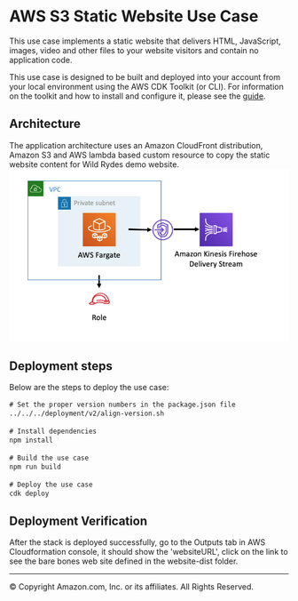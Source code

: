 # AWS S3 Static Website Use Case

This use case implements a static website that delivers HTML, JavaScript, images, video and other files to your website visitors and contain no application code.

This use case is designed to be built and deployed into your account from your local environment using the AWS CDK Toolkit (or CLI). For information on the toolkit and how to install and configure it, please see the [guide](https://docs.aws.amazon.com/cdk/latest/guide/cli.html).

## Architecture
The application architecture uses an Amazon CloudFront distribution, Amazon S3 and AWS lambda based custom resource to copy the static website content for Wild Rydes demo website.
![Architecture Diagram](architecture.png)

## Deployment steps
Below are the steps to deploy the use case:

```
# Set the proper version numbers in the package.json file
../../../deployment/v2/align-version.sh

# Install dependencies
npm install

# Build the use case
npm run build

# Deploy the use case
cdk deploy
```

## Deployment Verification
After the stack is deployed successfully, go to the Outputs tab in AWS Cloudformation console, it should show the 'websiteURL', click on the link to see the bare bones web site defined in the website-dist folder.

***
&copy; Copyright Amazon.com, Inc. or its affiliates. All Rights Reserved.